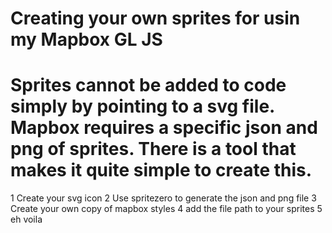 # Creating your own sprites for usin my Mapbox GL JS

# Sprites cannot be added to code simply by pointing to a svg file.  Mapbox requires a specific json and png of sprites.  There is a tool that makes it quite simple to create this.

1 Create your svg icon 
2 Use spritezero to generate the json and png file
3 Create your own copy of mapbox styles 
4 add the file path to your sprites
5 eh voila